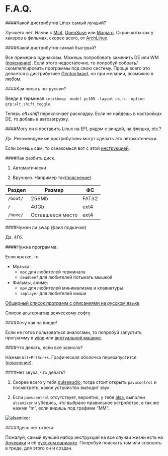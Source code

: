 # F.A.Q.

####Какой дистрибутив Linux самый лучший?

Лучшего нет. Начни с [Mint](https://linuxmint.com), [OpenSuse](https://ru.opensuse.org) или [Manjaro](https://manjaro.github.io). Скриншоты как у хакеров в фильмах, скорее всего, от [ArchLinux](https://www.archlinux.org).

####Какой дистрибутив самый быстрый?

Все примерно одинаковы. Можешь попробовать заменить DE или WM ([пояснение](https://github.com/for2ch/Linux-F.A.Q/blob/master/resources/documets/%D0%9E%20DE%20%D0%B8%20WM.md)). Если этого недостаточно, то попробуй собрать/скомпиллировать программы под свою систему. Проще всего это делается в дистрибутиве [Gentoo](https://www.gentoo.org/)([ман](https://github.com/for2ch/Linux-F.A.Q/blob/master/resources/documets/Gentoo.md)), но при желании, возможно в любом.

####Как писать по-русски?

Введи в терминал `setxkbmap -model pc105 -layout us,ru -option grp:alt_shift_toggle`.

Теперь *alt+shift* переключает раскладку. Если не найдёшь в настройках DE, то добавь в автозагрузку.

####Могу ли я поставить Linux на EFI, рядом с виндой, на флешку, etc.?

Да. Рекомендуемые дистрибутивы могут сделать это автоматически.

Если хочешь сам, то ознакомься вот с этой [инструкцией](https://github.com/for2ch/Linux-F.A.Q/blob/master/resources/documets/%D0%98%D0%BD%D1%81%D1%82%D1%80%D1%83%D0%BA%D1%86%D0%B8%D1%8F%20%D0%BF%D0%BE%20%D1%83%D1%81%D1%82%D0%B0%D0%BD%D0%BE%D0%B2%D0%BA%D0%B5%20%D1%81%20EFI.md).

####Как разбить диск.

1. Автоматически

2. Вручную. Например так([пояснение](https://github.com/for2ch/Linux-F.A.Q/blob/master/resources/documets/%D1%80%D0%B0%D0%B7%D0%BC%D0%B5%D1%82%D0%BA%D0%B0.md)).

| Раздел        | Размер        | ФС          |
| ------------- | ------------- | ----------- |
| `/boot/`  | 256Mb  | FAT32
| `/`  | 40Gb  | ext4
| `/home/`  | Оставшееся место  | ext4

####Нужен ли swap (фаил подкачки)

Да. 4Гб.

####Нужна программа.

Если кратко, то

* Музыка:
  * `moc` для любителей терминала
  * `deadbeef` для любителей потыкать мышкой
* Фильмы, аниме:
  * `mpv` для любителей минимализма и клавиатуры
  * `smplayer` для любителей мыши

[Обширный список программ с описаниями на русском языке](https://wiki.archlinux.org/index.php/List_of_applications_(%D0%A0%D1%83%D1%81%D1%81%D0%BA%D0%B8%D0%B9))

[Список альтернатив всяческому софту](https://alternativeto.net/)

####Хочу как на винде!

Если не готов пользоваться аналогами, то попробуй запустить программу в [wine](https://ru.wikipedia.org/wiki/Wine) или [виртуальной машине](https://ru.wikipedia.org/wiki/Виртуальная_машина).

####Что делать, если всё зависло?

Нажми `Alt+PrtScr+k`. Графическая оболочка перезапустится ([пояснение](https://github.com/for2ch/Linux-F.A.Q/blob/master/resources/documets/Magic%20in%20SysRQ.md)).

####Нет звука, что делать?

1. Скорее всего у тебя [pulseaudio](https://ru.wikipedia.org/wiki/PulseAudio), тогда стоит открыть `pavucontrol` и посмотреть, какое устройство выводит звук

2. Если `pavucontrol` отсутствует, вероятно, у тебя [alsa](https://ru.wikipedia.org/wiki/ALSA), выполни `alsamixer` и убедись, что выбрано правильное устройство, а так же нажми “m”, если видишь под графами “MM”.

![alsamixer](https://raw.githubusercontent.com/for2ch/Linux-F.A.Q/master/resources/pictures/alsamixer.png "alsamixer")

####Здесь нет ответа.

Пожалуй, самый лучший набор инструкций на все случаи жизни есть на [Арчевики](https://wiki.archlinux.org/) и её [русском варианте](https://wiki.archlinux.org/index.php/Main_page_(Русский)). Попробуй поискать там или спросить в треде, для этого он и создан.
